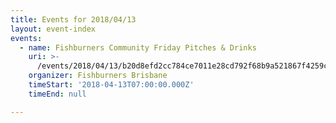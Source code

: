 ```yaml
---
title: Events for 2018/04/13
layout: event-index
events:
  - name: Fishburners Community Friday Pitches & Drinks
    uri: >-
      /events/2018/04/13/b20d8efd2cc784ce7011e28cd792f68b9a521867f4259cd3e944c26227c624cc
    organizer: Fishburners Brisbane
    timeStart: '2018-04-13T07:00:00.000Z'
    timeEnd: null

---
```

